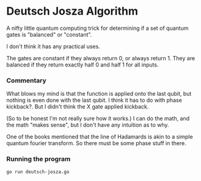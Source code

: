 # Deutsch Josza Algorithm

A nifty little quantum computing trick for determining if a set of quantum gates is "balanced" or "constant".

I don't think it has any practical uses. 

The gates are constant if they always return 0, or always return 1. They are balanced if they return exactly half 0 and half 1 for all inputs.

### Commentary

What blows my mind is that the function is applied onto the last qubit, but nothing is even done with the last qubit. I think it has to do with phase kickback?. But I didn't think the X gate applied kickback. 

(So to be honest I'm not really sure how it works.) I can do the math, and the math "makes sense", but I don't have any intuition as to why.

One of the books mentioned that the line of Hadamards is akin to a simple quantum fourier transform. So there must be some phase stuff in there.

### Running the program

```
go run deutsch-josza.go
```